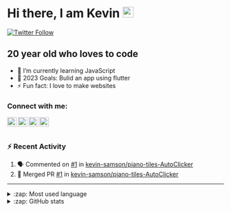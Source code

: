 # Hi there, I am Kevin <a href="https://www.gautamkrishnar.com/"><img src="https://media.giphy.com/media/hvRJCLFzcasrR4ia7z/giphy.gif" width="25px"></a>

[![Twitter Follow](https://img.shields.io/twitter/follow/Kevin_Samson_?color=1DA1F2&logo=twitter&style=for-the-badge)](https://twitter.com/intent/follow?original_referer=https%3A%2F%2Fgithub.com%2FKevin_Samson_&screen_name=Kevin_Samson_)


## 20 year old who loves to code

- 🌱 I’m currently learning JavaScript 
- 🥅 2023 Goals: Bulid an app using flutter 
- ⚡ Fun fact: I love to make websites


### Connect with me:

[<img align="left" alt="Kevin Samson | YouTube" width="22px" src="https://cdn.jsdelivr.net/npm/simple-icons@v3/icons/youtube.svg" />][youtube]
[<img align="left" alt="Kevin Samson | Twitter" width="22px" src="https://cdn.jsdelivr.net/npm/simple-icons@v3/icons/twitter.svg" />][twitter]
[<img align="left" alt="Kevin Samson | Discord" width="22px" src="https://cdn.jsdelivr.net/npm/simple-icons@v3/icons/discord.svg" />][discord]
[<img align="left" alt="Kevin Samson | LinkedIn" width="22px" src="https://cdn.jsdelivr.net/npm/simple-icons@v3/icons/linkedin.svg" />][linkedin]

<br />
<br />

### :zap: Recent Activity

<!--START_SECTION:activity-->
1. 🗣 Commented on [#1](https://github.com/kevin-samson/piano-tiles-AutoClicker/issues/1) in [kevin-samson/piano-tiles-AutoClicker](https://github.com/kevin-samson/piano-tiles-AutoClicker)
2. 🎉 Merged PR [#1](https://github.com/kevin-samson/piano-tiles-AutoClicker/pull/1) in [kevin-samson/piano-tiles-AutoClicker](https://github.com/kevin-samson/piano-tiles-AutoClicker)
<!--END_SECTION:activity-->

---

<details>
  <summary>:zap: Most used language</summary>
  
![Kevin Samson GitHub stats](https://github-stats-kevin-samson.vercel.app/api/top-langs/?username=kevin-samson&layout=compact&theme=radical)
</details>

<details>
  <summary>:zap: GitHub stats</summary>
  
![Kevin Samson GitHub stats](https://github-stats-kevin-samson.vercel.app/api/?username=kevin-samson&layout=compact&theme=radical)
</details>

[discord]: c
[twitter]: https://twitter.com/Kevin_Samson_
[youtube]: https://www.youtube.com/channel/UCTcbFy6VJ1OgWuPEBa6RFLg
[linkedin]: https://www.linkedin.com/in/kevin-samson-9b5978155/
[webdevplaylist]: https://www.youtube.com/playlist?list=PLkwxH9e_vrAJ0WbEsFA9W3I1W-g_BTsbt
[jsplaylist]: https://www.youtube.com/playlist?list=PLkwxH9e_vrALRJKu7wfXby3MKeflhTu6B
[cssplaylist]: https://www.youtube.com/playlist?list=PLkwxH9e_vrALSdvZuEh6gqQdmDoDIoqz4
[reactplaylist]: https://www.youtube.com/playlist?list=PLkwxH9e_vrAK4TdffpxKY3QGyHCpxFcQ0
